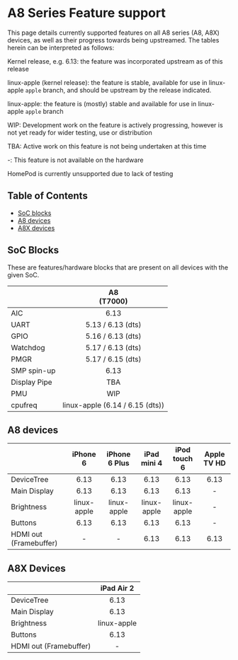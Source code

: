 # A8 Series Feature support

This page details currently supported features on all A8 series (A8, A8X) devices, as well as their progress towards being upstreamed.
The tables herein can be interpreted as follows:

Kernel release, e.g. 6.13: the feature was incorporated upstream as of this release

linux-apple (kernel release): the feature is stable, available for use in linux-apple `apple` branch, and should be upstream by the release indicated.

linux-apple: the feature is (mostly) stable and available for use in linux-apple `apple` branch

WIP: Development work on the feature is actively progressing, however is not yet ready for wider testing, use or distribution

TBA: Active work on this feature is not being undertaken at this time

-: This feature is not available on the hardware

HomePod is currently unsupported due to lack of testing

## Table of Contents

- [SoC blocks](#soc-blocks)
- [A8 devices](#a8-devices)
- [A8X devices](#a8x-devices)


## SoC Blocks

These are features/hardware blocks that are present on all devices with the given SoC.

|                  | A8<br>(T7000)                   |
|------------------|:-------------------------------:|
| AIC              | 6.13                            |
| UART             | 5.13 / 6.13 (dts)               |
| GPIO             | 5.16 / 6.13 (dts)               |
| Watchdog         | 5.17 / 6.13 (dts)               |
| PMGR             | 5.17 / 6.15 (dts)               |
| SMP spin-up      | 6.13                            |
| Display Pipe     | TBA                             |
| PMU              | WIP                             |
| cpufreq          | linux-apple (6.14 / 6.15 (dts)) |

## A8 devices

|                        | iPhone 6    | iPhone 6 Plus | iPad mini 4  | iPod touch 6 | Apple TV HD |
|------------------------|:-----------:|:-------------:|:------------:|:------------:|:-----------:|
| DeviceTree             | 6.13        | 6.13          | 6.13         | 6.13         | 6.13        |
| Main Display           | 6.13        | 6.13          | 6.13         | 6.13         | -           |
| Brightness             | linux-apple | linux-apple   | linux-apple  | linux-apple  | -           |
| Buttons                | 6.13        | 6.13          | 6.13         | 6.13         | -           |
| HDMI out (Framebuffer) | -           | -             | 6.13         | 6.13         | 6.13        |


## A8X Devices

|                        | iPad Air 2  |
|------------------------|:-----------:|
| DeviceTree             | 6.13        |
| Main Display           | 6.13        |
| Brightness             | linux-apple |
| Buttons                | 6.13        |
| HDMI out (Framebuffer) | -           |